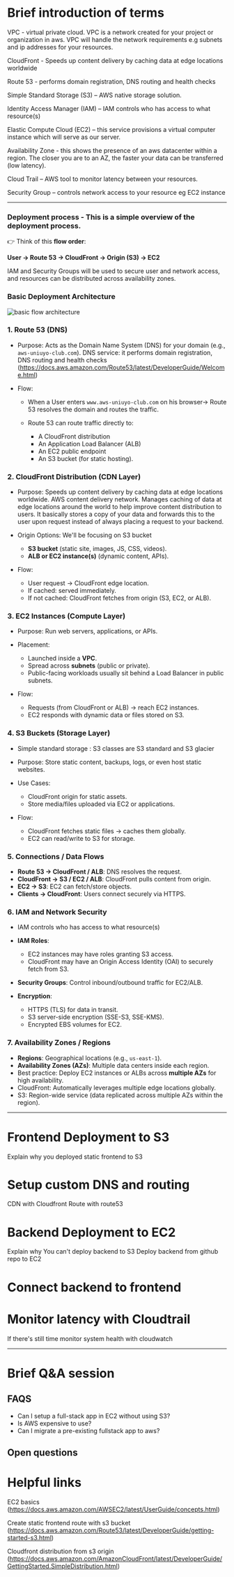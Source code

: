 # Brief introduction of terms

VPC - virtual private cloud. VPC is a network created for your project or organization in aws. VPC will handle the network requirements e.g subnets and ip addresses for your resources.


CloudFront - Speeds up content delivery by caching data at edge locations worldwide

Route 53 - performs domain registration, DNS routing and health checks

Simple Standard Storage (S3) – AWS native storage solution.

Identity Access Manager (IAM) – IAM controls who has access to what resource(s)

Elastic Compute Cloud (EC2) – this service provisions a virtual computer instance which will serve as our server.

Availability Zone - this shows the presence of an aws datacenter within a region. The closer you are to an AZ, the faster your data can be transferred (low latency).

Cloud Trail – AWS tool to monitor latency between your resources.

Security Group – controls network access to your resource eg EC2 instance

---

### Deployment process - This is a simple overview of the deployment process.

👉 Think of this **flow order**:

**User → Route 53 → CloudFront → Origin (S3) → EC2**


IAM and Security Groups will be used to secure user and network access, and resources can be distributed across availability zones.


 ### Basic Deployment Architecture
  
  ![basic flow architecture](./aws%20basic%20deployment%20archi.png)




### 1. **Route 53 (DNS)**

* Purpose: Acts as the Domain Name System (DNS) for your domain (e.g., `aws-uniuyo-club.com`).
DNS service: it performs domain registration, DNS routing and health checks
(https://docs.aws.amazon.com/Route53/latest/DeveloperGuide/Welcome.html)

* Flow:

  * When a User enters `www.aws-uniuyo-club.com` on his browser→ Route 53 resolves the domain and routes the traffic.
  * Route 53 can route traffic directly to:

    * A CloudFront distribution
    * An Application Load Balancer (ALB)
    * An EC2 public endpoint
    * An S3 bucket (for static hosting).


### 2. **CloudFront Distribution (CDN Layer)**

* Purpose: Speeds up content delivery by caching data at edge locations worldwide.
AWS content delivery network. Manages caching of data at edge locations
around the world to help improve content distribution to users. It basically stores a copy
of your data and forwards this to the user upon request instead of always placing a request to
your backend. 

* Origin Options: We'll be focusing on S3 bucket

  * **S3 bucket** (static site, images, JS, CSS, videos).
  * **ALB or EC2 instance(s)** (dynamic content, APIs).
* Flow:

  * User request → CloudFront edge location.
  * If cached: served immediately.
  * If not cached: CloudFront fetches from origin (S3, EC2, or ALB).


### 3. **EC2 Instances (Compute Layer)**

* Purpose: Run web servers, applications, or APIs.
* Placement:

  * Launched inside a **VPC**.
  * Spread across **subnets** (public or private).
  * Public-facing workloads usually sit behind a Load Balancer in public subnets.
* Flow:

  * Requests (from CloudFront or ALB) → reach EC2 instances.
  * EC2 responds with dynamic data or files stored on S3.


### 4. **S3 Buckets (Storage Layer)**
* Simple standard storage : S3 classes are S3 standard and S3 glacier 
* Purpose: Store static content, backups, logs, or even host static websites.
* Use Cases:

  * CloudFront origin for static assets.
  * Store media/files uploaded via EC2 or applications.
* Flow:

  * CloudFront fetches static files → caches them globally.
  * EC2 can read/write to S3 for storage.


### 5. Connections / Data Flows

* **Route 53 → CloudFront / ALB**: DNS resolves the request.
* **CloudFront → S3 / EC2 / ALB**: CloudFront pulls content from origin.
* **EC2 → S3**: EC2 can fetch/store objects.
* **Clients → CloudFront**: Users connect securely via HTTPS.


### 6. IAM and Network Security 

* IAM controls who has access to what resource(s)

* **IAM Roles**:

  * EC2 instances may have roles granting S3 access.
  * CloudFront may have an Origin Access Identity (OAI) to securely fetch from S3.
* **Security Groups**: Control inbound/outbound traffic for EC2/ALB.
* **Encryption**:

  * HTTPS (TLS) for data in transit.
  * S3 server-side encryption (SSE-S3, SSE-KMS).
  * Encrypted EBS volumes for EC2.


### 7. Availability Zones / Regions

* **Regions**: Geographical locations (e.g., `us-east-1`).
* **Availability Zones (AZs)**: Multiple data centers inside each region.
* Best practice: Deploy EC2 instances or ALBs across **multiple AZs** for high availability.
* CloudFront: Automatically leverages multiple edge locations globally.
* S3: Region-wide service (data replicated across multiple AZs within the region).


---


# Frontend Deployment to S3
Explain why you deployed static frontend to S3

# Setup custom DNS and routing 
CDN with Cloudfront
Route with route53

# Backend Deployment to EC2
Explain why You can't deploy backend to S3
Deploy backend from github repo to EC2


# Connect backend to frontend

# Monitor latency with Cloudtrail
If there's still time monitor system health with cloudwatch

---

# Brief Q&A session

## FAQS

* Can I setup a full-stack app in EC2 without using S3?
* Is AWS expensive to use?
* Can I migrate a pre-existing fullstack app to aws?

## Open questions



# Helpful links

EC2 basics
(https://docs.aws.amazon.com/AWSEC2/latest/UserGuide/concepts.html)

Create static frontend route with s3 bucket
(https://docs.aws.amazon.com/Route53/latest/DeveloperGuide/getting-started-s3.html)

Cloudfront distribution from s3 origin
(https://docs.aws.amazon.com/AmazonCloudFront/latest/DeveloperGuide/GettingStarted.SimpleDistribution.html)



